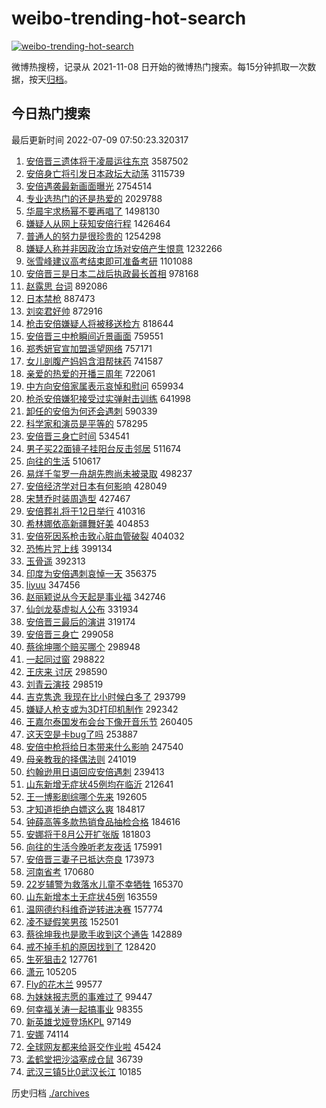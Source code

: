 # weibo-trending-hot-search

[![weibo-trending-hot-search](https://github.com/ameizi/weibo-trending-hot-search/actions/workflows/ci.yml/badge.svg)](https://github.com/ameizi/weibo-trending-hot-search/actions/workflows/ci.yml)

微博热搜榜，记录从 2021-11-08 日开始的微博热门搜索。每15分钟抓取一次数据，按天[归档](./archives)。

## 今日热门搜索

<!-- BEGIN --> 
最后更新时间 2022-07-09 07:50:23.320317 
1. [安倍晋三遗体将于凌晨运往东京](https://s.weibo.com/weibo?q=%23%E5%AE%89%E5%80%8D%E6%99%8B%E4%B8%89%E9%81%97%E4%BD%93%E5%B0%86%E4%BA%8E%E5%87%8C%E6%99%A8%E8%BF%90%E5%BE%80%E4%B8%9C%E4%BA%AC%23&Refer=top) 3587502
1. [安倍身亡将引发日本政坛大动荡](https://s.weibo.com/weibo?q=%23%E5%AE%89%E5%80%8D%E8%BA%AB%E4%BA%A1%E5%B0%86%E5%BC%95%E5%8F%91%E6%97%A5%E6%9C%AC%E6%94%BF%E5%9D%9B%E5%A4%A7%E5%8A%A8%E8%8D%A1%23&Refer=top) 3115739
1. [安倍遇袭最新画面曝光](https://s.weibo.com/weibo?q=%23%E5%AE%89%E5%80%8D%E9%81%87%E8%A2%AD%E6%9C%80%E6%96%B0%E7%94%BB%E9%9D%A2%E6%9B%9D%E5%85%89%23&Refer=top) 2754514
1. [专业选热门的还是热爱的](https://s.weibo.com/weibo?q=%23%E4%B8%93%E4%B8%9A%E9%80%89%E7%83%AD%E9%97%A8%E7%9A%84%E8%BF%98%E6%98%AF%E7%83%AD%E7%88%B1%E7%9A%84%23&Refer=top) 2029788
1. [华晨宇求杨幂不要再唱了](https://s.weibo.com/weibo?q=%23%E5%8D%8E%E6%99%A8%E5%AE%87%E6%B1%82%E6%9D%A8%E5%B9%82%E4%B8%8D%E8%A6%81%E5%86%8D%E5%94%B1%E4%BA%86%23&Refer=top) 1498130
1. [嫌疑人从网上获知安倍行程](https://s.weibo.com/weibo?q=%23%E5%AB%8C%E7%96%91%E4%BA%BA%E4%BB%8E%E7%BD%91%E4%B8%8A%E8%8E%B7%E7%9F%A5%E5%AE%89%E5%80%8D%E8%A1%8C%E7%A8%8B%23&Refer=top) 1426464
1. [普通人的努力是很珍贵的](https://s.weibo.com/weibo?q=%23%E6%99%AE%E9%80%9A%E4%BA%BA%E7%9A%84%E5%8A%AA%E5%8A%9B%E6%98%AF%E5%BE%88%E7%8F%8D%E8%B4%B5%E7%9A%84%23&Refer=top) 1254298
1. [嫌疑人称并非因政治立场对安倍产生恨意](https://s.weibo.com/weibo?q=%23%E5%AB%8C%E7%96%91%E4%BA%BA%E7%A7%B0%E5%B9%B6%E9%9D%9E%E5%9B%A0%E6%94%BF%E6%B2%BB%E7%AB%8B%E5%9C%BA%E5%AF%B9%E5%AE%89%E5%80%8D%E4%BA%A7%E7%94%9F%E6%81%A8%E6%84%8F%23&Refer=top) 1232266
1. [张雪峰建议高考结束即可准备考研](https://s.weibo.com/weibo?q=%23%E5%BC%A0%E9%9B%AA%E5%B3%B0%E5%BB%BA%E8%AE%AE%E9%AB%98%E8%80%83%E7%BB%93%E6%9D%9F%E5%8D%B3%E5%8F%AF%E5%87%86%E5%A4%87%E8%80%83%E7%A0%94%23&Refer=top) 1101088
1. [安倍晋三是日本二战后执政最长首相](https://s.weibo.com/weibo?q=%23%E5%AE%89%E5%80%8D%E6%99%8B%E4%B8%89%E6%98%AF%E6%97%A5%E6%9C%AC%E4%BA%8C%E6%88%98%E5%90%8E%E6%89%A7%E6%94%BF%E6%9C%80%E9%95%BF%E9%A6%96%E7%9B%B8%23&Refer=top) 978168
1. [赵露思 台词](https://s.weibo.com/weibo?q=%E8%B5%B5%E9%9C%B2%E6%80%9D%20%E5%8F%B0%E8%AF%8D&Refer=top) 892086
1. [日本禁枪](https://s.weibo.com/weibo?q=%23%E6%97%A5%E6%9C%AC%E7%A6%81%E6%9E%AA%23&Refer=top) 887473
1. [刘奕君好帅](https://s.weibo.com/weibo?q=%23%E5%88%98%E5%A5%95%E5%90%9B%E5%A5%BD%E5%B8%85%23&Refer=top) 872916
1. [枪击安倍嫌疑人将被移送检方](https://s.weibo.com/weibo?q=%23%E6%9E%AA%E5%87%BB%E5%AE%89%E5%80%8D%E5%AB%8C%E7%96%91%E4%BA%BA%E5%B0%86%E8%A2%AB%E7%A7%BB%E9%80%81%E6%A3%80%E6%96%B9%23&Refer=top) 818644
1. [安倍晋三中枪瞬间近景画面](https://s.weibo.com/weibo?q=%23%E5%AE%89%E5%80%8D%E6%99%8B%E4%B8%89%E4%B8%AD%E6%9E%AA%E7%9E%AC%E9%97%B4%E8%BF%91%E6%99%AF%E7%94%BB%E9%9D%A2%23&Refer=top) 759551
1. [郑秀妍官宣加盟遥望网络](https://s.weibo.com/weibo?q=%23%E9%83%91%E7%A7%80%E5%A6%8D%E5%AE%98%E5%AE%A3%E5%8A%A0%E7%9B%9F%E9%81%A5%E6%9C%9B%E7%BD%91%E7%BB%9C%23&Refer=top) 757171
1. [女儿剖腹产妈妈含泪帮抹药](https://s.weibo.com/weibo?q=%23%E5%A5%B3%E5%84%BF%E5%89%96%E8%85%B9%E4%BA%A7%E5%A6%88%E5%A6%88%E5%90%AB%E6%B3%AA%E5%B8%AE%E6%8A%B9%E8%8D%AF%23&Refer=top) 741587
1. [亲爱的热爱的开播三周年](https://s.weibo.com/weibo?q=%23%E4%BA%B2%E7%88%B1%E7%9A%84%E7%83%AD%E7%88%B1%E7%9A%84%E5%BC%80%E6%92%AD%E4%B8%89%E5%91%A8%E5%B9%B4%23&Refer=top) 722061
1. [中方向安倍家属表示哀悼和慰问](https://s.weibo.com/weibo?q=%23%E4%B8%AD%E6%96%B9%E5%90%91%E5%AE%89%E5%80%8D%E5%AE%B6%E5%B1%9E%E8%A1%A8%E7%A4%BA%E5%93%80%E6%82%BC%E5%92%8C%E6%85%B0%E9%97%AE%23&Refer=top) 659934
1. [枪杀安倍嫌犯接受过实弹射击训练](https://s.weibo.com/weibo?q=%23%E6%9E%AA%E6%9D%80%E5%AE%89%E5%80%8D%E5%AB%8C%E7%8A%AF%E6%8E%A5%E5%8F%97%E8%BF%87%E5%AE%9E%E5%BC%B9%E5%B0%84%E5%87%BB%E8%AE%AD%E7%BB%83%23&Refer=top) 641998
1. [卸任的安倍为何还会遇刺](https://s.weibo.com/weibo?q=%23%E5%8D%B8%E4%BB%BB%E7%9A%84%E5%AE%89%E5%80%8D%E4%B8%BA%E4%BD%95%E8%BF%98%E4%BC%9A%E9%81%87%E5%88%BA%23&Refer=top) 590339
1. [科学家和演员是平等的](https://s.weibo.com/weibo?q=%23%E7%A7%91%E5%AD%A6%E5%AE%B6%E5%92%8C%E6%BC%94%E5%91%98%E6%98%AF%E5%B9%B3%E7%AD%89%E7%9A%84%23&Refer=top) 578295
1. [安倍晋三身亡时间](https://s.weibo.com/weibo?q=%23%E5%AE%89%E5%80%8D%E6%99%8B%E4%B8%89%E8%BA%AB%E4%BA%A1%E6%97%B6%E9%97%B4%23&Refer=top) 534541
1. [男子买22面镜子挂阳台反击邻居](https://s.weibo.com/weibo?q=%23%E7%94%B7%E5%AD%90%E4%B9%B022%E9%9D%A2%E9%95%9C%E5%AD%90%E6%8C%82%E9%98%B3%E5%8F%B0%E5%8F%8D%E5%87%BB%E9%82%BB%E5%B1%85%23&Refer=top) 511674
1. [向往的生活](https://s.weibo.com/weibo?q=%E5%90%91%E5%BE%80%E7%9A%84%E7%94%9F%E6%B4%BB&Refer=top) 510617
1. [易烊千玺罗一舟胡先煦尚未被录取](https://s.weibo.com/weibo?q=%23%E6%98%93%E7%83%8A%E5%8D%83%E7%8E%BA%E7%BD%97%E4%B8%80%E8%88%9F%E8%83%A1%E5%85%88%E7%85%A6%E5%B0%9A%E6%9C%AA%E8%A2%AB%E5%BD%95%E5%8F%96%23&Refer=top) 498237
1. [安倍经济学对日本有何影响](https://s.weibo.com/weibo?q=%23%E5%AE%89%E5%80%8D%E7%BB%8F%E6%B5%8E%E5%AD%A6%E5%AF%B9%E6%97%A5%E6%9C%AC%E6%9C%89%E4%BD%95%E5%BD%B1%E5%93%8D%23&Refer=top) 428049
1. [宋慧乔时装周造型](https://s.weibo.com/weibo?q=%23%E5%AE%8B%E6%85%A7%E4%B9%94%E6%97%B6%E8%A3%85%E5%91%A8%E9%80%A0%E5%9E%8B%23&Refer=top) 427467
1. [安倍葬礼将于12日举行](https://s.weibo.com/weibo?q=%23%E5%AE%89%E5%80%8D%E8%91%AC%E7%A4%BC%E5%B0%86%E4%BA%8E12%E6%97%A5%E4%B8%BE%E8%A1%8C%23&Refer=top) 410316
1. [希林娜依高新疆舞好美](https://s.weibo.com/weibo?q=%23%E5%B8%8C%E6%9E%97%E5%A8%9C%E4%BE%9D%E9%AB%98%E6%96%B0%E7%96%86%E8%88%9E%E5%A5%BD%E7%BE%8E%23&Refer=top) 404853
1. [安倍死因系枪击致心脏血管破裂](https://s.weibo.com/weibo?q=%23%E5%AE%89%E5%80%8D%E6%AD%BB%E5%9B%A0%E7%B3%BB%E6%9E%AA%E5%87%BB%E8%87%B4%E5%BF%83%E8%84%8F%E8%A1%80%E7%AE%A1%E7%A0%B4%E8%A3%82%23&Refer=top) 404032
1. [恐怖片咒上线](https://s.weibo.com/weibo?q=%23%E6%81%90%E6%80%96%E7%89%87%E5%92%92%E4%B8%8A%E7%BA%BF%23&Refer=top) 399134
1. [玉骨遥](https://s.weibo.com/weibo?q=%E7%8E%89%E9%AA%A8%E9%81%A5&Refer=top) 392313
1. [印度为安倍遇刺哀悼一天](https://s.weibo.com/weibo?q=%23%E5%8D%B0%E5%BA%A6%E4%B8%BA%E5%AE%89%E5%80%8D%E9%81%87%E5%88%BA%E5%93%80%E6%82%BC%E4%B8%80%E5%A4%A9%23&Refer=top) 356375
1. [liyuu](https://s.weibo.com/weibo?q=liyuu&Refer=top) 347456
1. [赵丽颖说从今天起是事业福](https://s.weibo.com/weibo?q=%23%E8%B5%B5%E4%B8%BD%E9%A2%96%E8%AF%B4%E4%BB%8E%E4%BB%8A%E5%A4%A9%E8%B5%B7%E6%98%AF%E4%BA%8B%E4%B8%9A%E7%A6%8F%23&Refer=top) 342746
1. [仙剑龙葵虚拟人公布](https://s.weibo.com/weibo?q=%23%E4%BB%99%E5%89%91%E9%BE%99%E8%91%B5%E8%99%9A%E6%8B%9F%E4%BA%BA%E5%85%AC%E5%B8%83%23&Refer=top) 331934
1. [安倍晋三最后的演讲](https://s.weibo.com/weibo?q=%23%E5%AE%89%E5%80%8D%E6%99%8B%E4%B8%89%E6%9C%80%E5%90%8E%E7%9A%84%E6%BC%94%E8%AE%B2%23&Refer=top) 319174
1. [安倍晋三身亡](https://s.weibo.com/weibo?q=%23%E5%AE%89%E5%80%8D%E6%99%8B%E4%B8%89%E8%BA%AB%E4%BA%A1%23&Refer=top) 299058
1. [蔡徐坤哪个赔买哪个](https://s.weibo.com/weibo?q=%23%E8%94%A1%E5%BE%90%E5%9D%A4%E5%93%AA%E4%B8%AA%E8%B5%94%E4%B9%B0%E5%93%AA%E4%B8%AA%23&Refer=top) 298948
1. [一起同过窗](https://s.weibo.com/weibo?q=%E4%B8%80%E8%B5%B7%E5%90%8C%E8%BF%87%E7%AA%97&Refer=top) 298822
1. [王庆来 讨厌](https://s.weibo.com/weibo?q=%E7%8E%8B%E5%BA%86%E6%9D%A5%20%E8%AE%A8%E5%8E%8C&Refer=top) 298590
1. [刘青云演技](https://s.weibo.com/weibo?q=%23%E5%88%98%E9%9D%92%E4%BA%91%E6%BC%94%E6%8A%80%23&Refer=top) 298519
1. [吉克隽逸 我现在比小时候白多了](https://s.weibo.com/weibo?q=%E5%90%89%E5%85%8B%E9%9A%BD%E9%80%B8%20%E6%88%91%E7%8E%B0%E5%9C%A8%E6%AF%94%E5%B0%8F%E6%97%B6%E5%80%99%E7%99%BD%E5%A4%9A%E4%BA%86&Refer=top) 293799
1. [嫌疑人枪支或为3D打印机制作](https://s.weibo.com/weibo?q=%23%E5%AB%8C%E7%96%91%E4%BA%BA%E6%9E%AA%E6%94%AF%E6%88%96%E4%B8%BA3D%E6%89%93%E5%8D%B0%E6%9C%BA%E5%88%B6%E4%BD%9C%23&Refer=top) 292342
1. [王嘉尔泰国发布会台下像开音乐节](https://s.weibo.com/weibo?q=%23%E7%8E%8B%E5%98%89%E5%B0%94%E6%B3%B0%E5%9B%BD%E5%8F%91%E5%B8%83%E4%BC%9A%E5%8F%B0%E4%B8%8B%E5%83%8F%E5%BC%80%E9%9F%B3%E4%B9%90%E8%8A%82%23&Refer=top) 260405
1. [这天空是卡bug了吗](https://s.weibo.com/weibo?q=%23%E8%BF%99%E5%A4%A9%E7%A9%BA%E6%98%AF%E5%8D%A1bug%E4%BA%86%E5%90%97%23&Refer=top) 253887
1. [安倍中枪将给日本带来什么影响](https://s.weibo.com/weibo?q=%23%E5%AE%89%E5%80%8D%E4%B8%AD%E6%9E%AA%E5%B0%86%E7%BB%99%E6%97%A5%E6%9C%AC%E5%B8%A6%E6%9D%A5%E4%BB%80%E4%B9%88%E5%BD%B1%E5%93%8D%23&Refer=top) 247540
1. [母亲教我的择偶法则](https://s.weibo.com/weibo?q=%23%E6%AF%8D%E4%BA%B2%E6%95%99%E6%88%91%E7%9A%84%E6%8B%A9%E5%81%B6%E6%B3%95%E5%88%99%23&Refer=top) 241019
1. [约翰逊用日语回应安倍遇刺](https://s.weibo.com/weibo?q=%23%E7%BA%A6%E7%BF%B0%E9%80%8A%E7%94%A8%E6%97%A5%E8%AF%AD%E5%9B%9E%E5%BA%94%E5%AE%89%E5%80%8D%E9%81%87%E5%88%BA%23&Refer=top) 239413
1. [山东新增无症状45例均在临沂](https://s.weibo.com/weibo?q=%23%E5%B1%B1%E4%B8%9C%E6%96%B0%E5%A2%9E%E6%97%A0%E7%97%87%E7%8A%B645%E4%BE%8B%E5%9D%87%E5%9C%A8%E4%B8%B4%E6%B2%82%23&Refer=top) 212641
1. [王一博影剧综哪个先来](https://s.weibo.com/weibo?q=%23%E7%8E%8B%E4%B8%80%E5%8D%9A%E5%BD%B1%E5%89%A7%E7%BB%BC%E5%93%AA%E4%B8%AA%E5%85%88%E6%9D%A5%23&Refer=top) 192605
1. [才知道拒绝白嫖这么爽](https://s.weibo.com/weibo?q=%23%E6%89%8D%E7%9F%A5%E9%81%93%E6%8B%92%E7%BB%9D%E7%99%BD%E5%AB%96%E8%BF%99%E4%B9%88%E7%88%BD%23&Refer=top) 184817
1. [钟薛高等多款热销食品抽检合格](https://s.weibo.com/weibo?q=%23%E9%92%9F%E8%96%9B%E9%AB%98%E7%AD%89%E5%A4%9A%E6%AC%BE%E7%83%AD%E9%94%80%E9%A3%9F%E5%93%81%E6%8A%BD%E6%A3%80%E5%90%88%E6%A0%BC%23&Refer=top) 184616
1. [安娜将于8月公开扩张版](https://s.weibo.com/weibo?q=%23%E5%AE%89%E5%A8%9C%E5%B0%86%E4%BA%8E8%E6%9C%88%E5%85%AC%E5%BC%80%E6%89%A9%E5%BC%A0%E7%89%88%23&Refer=top) 181803
1. [向往的生活今晚听老友夜话](https://s.weibo.com/weibo?q=%23%E5%90%91%E5%BE%80%E7%9A%84%E7%94%9F%E6%B4%BB%E4%BB%8A%E6%99%9A%E5%90%AC%E8%80%81%E5%8F%8B%E5%A4%9C%E8%AF%9D%23&Refer=top) 175991
1. [安倍晋三妻子已抵达奈良](https://s.weibo.com/weibo?q=%23%E5%AE%89%E5%80%8D%E6%99%8B%E4%B8%89%E5%A6%BB%E5%AD%90%E5%B7%B2%E6%8A%B5%E8%BE%BE%E5%A5%88%E8%89%AF%23&Refer=top) 173973
1. [河南省考](https://s.weibo.com/weibo?q=%E6%B2%B3%E5%8D%97%E7%9C%81%E8%80%83&Refer=top) 170680
1. [22岁辅警为救落水儿童不幸牺牲](https://s.weibo.com/weibo?q=%2322%E5%B2%81%E8%BE%85%E8%AD%A6%E4%B8%BA%E6%95%91%E8%90%BD%E6%B0%B4%E5%84%BF%E7%AB%A5%E4%B8%8D%E5%B9%B8%E7%89%BA%E7%89%B2%23&Refer=top) 165370
1. [山东新增本土无症状45例](https://s.weibo.com/weibo?q=%23%E5%B1%B1%E4%B8%9C%E6%96%B0%E5%A2%9E%E6%9C%AC%E5%9C%9F%E6%97%A0%E7%97%87%E7%8A%B645%E4%BE%8B%23&Refer=top) 163559
1. [温网德约科维奇逆转进决赛](https://s.weibo.com/weibo?q=%23%E6%B8%A9%E7%BD%91%E5%BE%B7%E7%BA%A6%E7%A7%91%E7%BB%B4%E5%A5%87%E9%80%86%E8%BD%AC%E8%BF%9B%E5%86%B3%E8%B5%9B%23&Refer=top) 157774
1. [凌不疑假笑男孩](https://s.weibo.com/weibo?q=%23%E5%87%8C%E4%B8%8D%E7%96%91%E5%81%87%E7%AC%91%E7%94%B7%E5%AD%A9%23&Refer=top) 152501
1. [蔡徐坤我也是歌手收到这个通告](https://s.weibo.com/weibo?q=%23%E8%94%A1%E5%BE%90%E5%9D%A4%E6%88%91%E4%B9%9F%E6%98%AF%E6%AD%8C%E6%89%8B%E6%94%B6%E5%88%B0%E8%BF%99%E4%B8%AA%E9%80%9A%E5%91%8A%23&Refer=top) 142889
1. [戒不掉手机的原因找到了](https://s.weibo.com/weibo?q=%23%E6%88%92%E4%B8%8D%E6%8E%89%E6%89%8B%E6%9C%BA%E7%9A%84%E5%8E%9F%E5%9B%A0%E6%89%BE%E5%88%B0%E4%BA%86%23&Refer=top) 128420
1. [生死狙击2](https://s.weibo.com/weibo?q=%23%E7%94%9F%E6%AD%BB%E7%8B%99%E5%87%BB2%23&Refer=top) 127761
1. [潇元](https://s.weibo.com/weibo?q=%E6%BD%87%E5%85%83&Refer=top) 105205
1. [Fly的花木兰](https://s.weibo.com/weibo?q=%23Fly%E7%9A%84%E8%8A%B1%E6%9C%A8%E5%85%B0%23&Refer=top) 99577
1. [为妹妹报志愿的事难过了](https://s.weibo.com/weibo?q=%23%E4%B8%BA%E5%A6%B9%E5%A6%B9%E6%8A%A5%E5%BF%97%E6%84%BF%E7%9A%84%E4%BA%8B%E9%9A%BE%E8%BF%87%E4%BA%86%23&Refer=top) 99447
1. [何幸福关涛一起搞事业](https://s.weibo.com/weibo?q=%23%E4%BD%95%E5%B9%B8%E7%A6%8F%E5%85%B3%E6%B6%9B%E4%B8%80%E8%B5%B7%E6%90%9E%E4%BA%8B%E4%B8%9A%23&Refer=top) 98355
1. [新英雄戈娅登场KPL](https://s.weibo.com/weibo?q=%23%E6%96%B0%E8%8B%B1%E9%9B%84%E6%88%88%E5%A8%85%E7%99%BB%E5%9C%BAKPL%23&Refer=top) 97149
1. [安娜](https://s.weibo.com/weibo?q=%E5%AE%89%E5%A8%9C&Refer=top) 74114
1. [全球网友都来给哥交作业啦](https://s.weibo.com/weibo?q=%23%E5%85%A8%E7%90%83%E7%BD%91%E5%8F%8B%E9%83%BD%E6%9D%A5%E7%BB%99%E5%93%A5%E4%BA%A4%E4%BD%9C%E4%B8%9A%E5%95%A6%23&Refer=top) 45424
1. [孟鹤堂把沙溢塞成仓鼠](https://s.weibo.com/weibo?q=%23%E5%AD%9F%E9%B9%A4%E5%A0%82%E6%8A%8A%E6%B2%99%E6%BA%A2%E5%A1%9E%E6%88%90%E4%BB%93%E9%BC%A0%23&Refer=top) 36739
1. [武汉三镇5比0武汉长江](https://s.weibo.com/weibo?q=%23%E6%AD%A6%E6%B1%89%E4%B8%89%E9%95%875%E6%AF%940%E6%AD%A6%E6%B1%89%E9%95%BF%E6%B1%9F%23&Refer=top) 10185
<!-- END -->

历史归档 [./archives](./archives)

